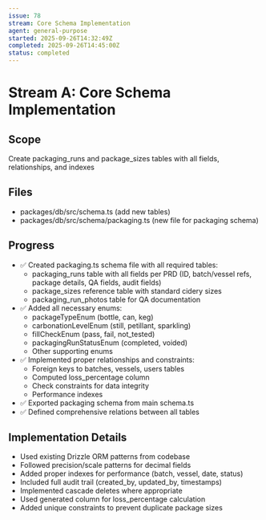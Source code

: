 ```yaml
---
issue: 78
stream: Core Schema Implementation
agent: general-purpose
started: 2025-09-26T14:32:49Z
completed: 2025-09-26T14:45:00Z
status: completed
---
```


# Stream A: Core Schema Implementation

## Scope
Create packaging_runs and package_sizes tables with all fields, relationships, and indexes

## Files
- packages/db/src/schema.ts (add new tables)
- packages/db/src/schema/packaging.ts (new file for packaging schema)

## Progress
- ✅ Created packaging.ts schema file with all required tables:
  - packaging_runs table with all fields per PRD (ID, batch/vessel refs, package details, QA fields, audit fields)
  - package_sizes reference table with standard cidery sizes
  - packaging_run_photos table for QA documentation
- ✅ Added all necessary enums:
  - packageTypeEnum (bottle, can, keg)
  - carbonationLevelEnum (still, petillant, sparkling)
  - fillCheckEnum (pass, fail, not_tested)
  - packagingRunStatusEnum (completed, voided)
  - Other supporting enums
- ✅ Implemented proper relationships and constraints:
  - Foreign keys to batches, vessels, users tables
  - Computed loss_percentage column
  - Check constraints for data integrity
  - Performance indexes
- ✅ Exported packaging schema from main schema.ts
- ✅ Defined comprehensive relations between all tables

## Implementation Details
- Used existing Drizzle ORM patterns from codebase
- Followed precision/scale patterns for decimal fields
- Added proper indexes for performance (batch, vessel, date, status)
- Included full audit trail (created_by, updated_by, timestamps)
- Implemented cascade deletes where appropriate
- Used generated column for loss_percentage calculation
- Added unique constraints to prevent duplicate package sizes